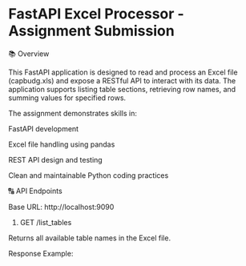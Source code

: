 # FastAPI Excel Processor - Assignment Submission

📚 Overview

This FastAPI application is designed to read and process an Excel file (capbudg.xls) and expose a RESTful API to interact with its data. The application supports listing table sections, retrieving row names, and summing values for specified rows.

The assignment demonstrates skills in:

FastAPI development

Excel file handling using pandas

REST API design and testing

Clean and maintainable Python coding practices

🔠 API Endpoints

Base URL: http://localhost:9090

1. GET /list_tables

Returns all available table names in the Excel file.

Response Example:

